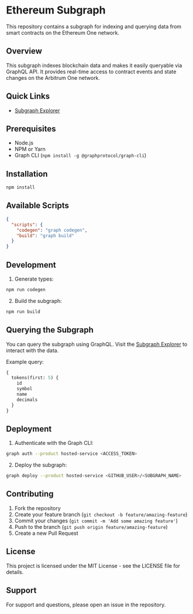
# Ethereum Subgraph

This repository contains a subgraph for indexing and querying data from smart contracts on the Ethereum One network.

## Overview

This subgraph indexes blockchain data and makes it easily queryable via GraphQL API. It provides real-time access to contract events and state changes on the Arbitrum One network.

## Quick Links

- [Subgraph Explorer](https://thegraph.com/explorer/subgraphs/7TKfCCjXaAeZSFaGh3ccir8JnQd1K4Rjq75G6KnVQnoP?v=1&view=Query&chain=arbitrum-one)

## Prerequisites

- Node.js
- NPM or Yarn
- Graph CLI (`npm install -g @graphprotocol/graph-cli`)

## Installation

```bash
npm install
```

## Available Scripts

```json
{
  "scripts": {
    "codegen": "graph codegen",
    "build": "graph build"
  }
}
```

## Development

1. Generate types:
```bash
npm run codegen
```

2. Build the subgraph:
```bash
npm run build
```

## Querying the Subgraph

You can query the subgraph using GraphQL. Visit the [Subgraph Explorer](https://thegraph.com/explorer/subgraphs/7TKfCCjXaAeZSFaGh3ccir8JnQd1K4Rjq75G6KnVQnoP?v=1&view=Query&chain=arbitrum-one) to interact with the data.

Example query:
```graphql
{
  tokens(first: 5) {
    id
    symbol
    name
    decimals
  }
}
```

## Deployment

1. Authenticate with the Graph CLI:
```bash
graph auth --product hosted-service <ACCESS_TOKEN>
```

2. Deploy the subgraph:
```bash
graph deploy --product hosted-service <GITHUB_USER>/<SUBGRAPH_NAME>
```

## Contributing

1. Fork the repository
2. Create your feature branch (`git checkout -b feature/amazing-feature`)
3. Commit your changes (`git commit -m 'Add some amazing feature'`)
4. Push to the branch (`git push origin feature/amazing-feature`)
5. Create a new Pull Request

## License

This project is licensed under the MIT License - see the LICENSE file for details.

## Support

For support and questions, please open an issue in the repository.
